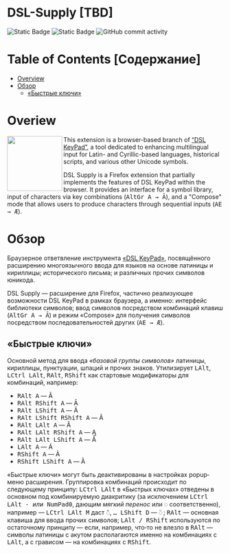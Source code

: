 # DSL-Supply [TBD]

![Static Badge](<https://img.shields.io/badge/%F0%9F%94%96-%CE%AC%CE%BB%CF%86%CE%B1%20(dev)-yellow>) ![Static Badge](https://img.shields.io/badge/-Mozilla Firefox-yellow) ![GitHub commit activity](https://img.shields.io/github/commit-activity/m/DemerNkardaz/DSL-Supply?color=yellow)

# Table of Contents [Содержание]

- [Overview](#overview)
- [Обзор](#обзор)
  - [«Быстрые ключи»](#быстрые-ключи)

# Overiew

<img src="https://raw.githubusercontent.com/DemerNkardaz/DSL-KeyPad/refs/heads/main/__dev/DSLKeyPad_App_Icons/DSLKeyPad.app_browserext.ico" alt="" width="128" align="left">

This extension is a browser-based branch of [“DSL KeyPad”](https://github.com/DemerNkardaz/DSL-KeyPad), a tool dedicated to enhancing multilingual input for Latin- and Cyrillic-based languages, historical scripts, and various other Unicode symbols.

DSL Supply is a Firefox extension that partially implements the features of DSL KeyPad within the browser. It provides an interface for a symbol library, input of characters via key combinations (<kbd>AltGr A → Ă</kbd>), and a "Compose" mode that allows users to produce characters through sequential inputs (<kbd>AE → Æ</kbd>).

# Обзор

Браузерное ответвление инструмента [«DSL KeyPad»](https://github.com/DemerNkardaz/DSL-KeyPad), посвящённого расширению многоязычного ввода для языков на основе латиницы и кириллицы; исторического письма; и различных прочих символов юникода.<br>

DSL Supply — расширение для Firefox, частично реализующее возможности DSL KeyPad в рамках браузера, а именно: интерфейс библиотеки символов; ввод символов посредством комбинаций клавиш (<kbd>AltGr A → Ă</kbd>) и режим «Compose» для получения символов посредством последовательностей других (<kbd>AE → Æ</kbd>).

## «Быстрые ключи»

Основной метод для ввода _«базовой группы символов»_ латиницы, кириллицы, пунктуации, шпаций и прочих знаков. Утилизирует <kbd>LAlt</kbd>, <kbd>LCtrl LAlt</kbd>, <kbd>RAlt</kbd>, <kbd>RShift</kbd> как стартовые модификаторы для комбинаций, например:

- <kbd>RAlt A</kbd> — Ă
- <kbd>RAlt RShift A</kbd> — Ā
- <kbd>RAlt LShift A</kbd> — Ä
- <kbd>RAlt LShift RShift A</kbd> — Ã
- <kbd>RAlt LAlt A</kbd> — Â
- <kbd>RAlt LAlt RShift A</kbd> — Ą
- <kbd>RAlt LAlt LShift A</kbd> — Å
- <kbd>LAlt A</kbd> — Á
- <kbd>RShift A</kbd> — À
- <kbd>RShift LShift A</kbd> — Ȁ

«Быстрые ключи» могут быть деактивированы в настройках popup‐меню расширения. Группировка комбинаций происходит по следующему принципу: <kbd>LCtrl LAlt</kbd> в «Быстрых ключах» отведены в основном под комбинируемую диакритику (за исключением <kbd>LCtrl LAlt - _или_ NumPad0</kbd>, дающим _мягкий перенос_ или ◌ соответственно), например — <kbd>LCtrl LAlt M</kbd> даст ◌̄, <kbd>… LShift D</kbd> — ◌̈ ; <kbd>RAlt</kbd> — основная клавиша для ввода прочих символов; <kbd>LAlt / RShift</kbd> используются по остаточному принципу — если, например, что‐то не влезло в <kbd>RAlt</kbd> — символы латиницы с акутом располагаются именно на комбинациях с <kbd>LAlt</kbd>, а с грависом — на комбинациях с <kbd>RShift</kbd>.
